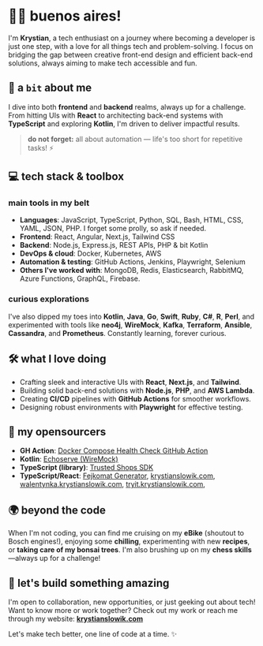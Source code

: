 # 💃🏽 buenos aires!

I'm **Krystian**, a tech enthusiast on a journey where becoming a developer is just one step, with a love for all things tech and problem-solving. I focus on bridging the gap between creative front-end design and efficient back-end solutions, always aiming to make tech accessible and fun.

## 🚀 a `bit` about me

I dive into both **frontend** and **backend** realms, always up for a challenge. From hitting UIs with **React** to architecting back-end systems with **TypeScript** and exploring **Kotlin**, I'm driven to deliver impactful results.

> **do not forget:** all about automation — life's too short for repetitive tasks! ⚡

## 💻 tech stack & toolbox

### main tools in my belt
- **Languages**: JavaScript, TypeScript, Python, SQL, Bash, HTML, CSS, YAML, JSON, PHP. I forget some prolly, so ask if needed.
- **Frontend**: React, Angular, Next.js, Tailwind CSS
- **Backend**: Node.js, Express.js, REST APIs, PHP & bit Kotlin
- **DevOps & cloud**: Docker, Kubernetes, AWS
- **Automation & testing**: GitHub Actions, Jenkins, Playwright, Selenium
- **Others I've worked with**: MongoDB, Redis, Elasticsearch, RabbitMQ, Azure Functions, GraphQL, Firebase.

### curious explorations
I've also dipped my toes into **Kotlin**, **Java**, **Go**, **Swift**, **Ruby**, **C#**, **R**, **Perl**, and experimented with tools like **neo4j**, **WireMock**, **Kafka**, **Terraform**, **Ansible**, **Cassandra**, and **Prometheus**. Constantly learning, forever curious.

## 🛠️ what I love doing
- Crafting sleek and interactive UIs with **React**, **Next.js**, and **Tailwind**.
- Building solid back-end solutions with **Node.js**, **PHP**, and **AWS Lambda**.
- Creating **CI/CD** pipelines with **GitHub Actions** for smoother workflows.
- Designing robust environments with **Playwright** for effective testing.

## 🌱 my opensourcers
- **GH Action**: [Docker Compose Health Check GitHub Action](https://github.com/marketplace/actions/docker-compose-health-check)
- **Kotlin**: [Echoserve (WireMock)](https://github.com/jaracogmbh/echoserve)
- **TypeScript (library)**: [Trusted Shops SDK](https://github.com/krystianslowik/trustedshops-typescript-sdk)
- **TypeScript/React**: [Fejkomat Generator](https://github.com/krystianslowik/hermitowski-fejkomat-generator), [krystianslowik.com](https://github.com/krystianslowik/krystianslowik_com), [walentynka.krystianslowik.com](https://github.com/krystianslowik/walentyna), [tryit.krystianslowik.com](https://github.com/krystianslowik/nice-tryit-editor), 

## 🌍 beyond the code
When I'm not coding, you can find me cruising on my **eBike** (shoutout to Bosch engines!), enjoying some **chilling**, experimenting with new **recipes**, or **taking care of my bonsai trees**. I'm also brushing up on my **chess skills**—always up for a challenge!

## 🤝 let's build something amazing
I'm open to collaboration, new opportunities, or just geeking out about tech! Want to know more or work together? Check out my work or reach me through my website: [**krystianslowik.com**](https://krystianslowik.com)

Let's make tech better, one line of code at a time. ✨
